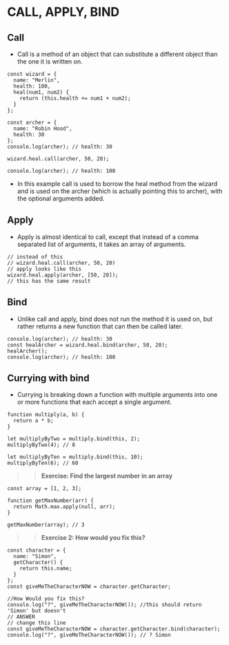 # CALL, APPLY, BIND

## Call

- Call is a method of an object that can substitute a different object than the one it is written on.

```
const wizard = {
  name: "Merlin",
  health: 100,
  heal(num1, num2) {
    return (this.health += num1 + num2);
  }
};

const archer = {
  name: "Robin Hood",
  health: 30
};
console.log(archer); // health: 30

wizard.heal.call(archer, 50, 20);

console.log(archer); // health: 100
```

- In this example call is used to borrow the heal method from the wizard and is used on the archer (which is actually pointing this to archer), with the optional arguments added.

## Apply

- Apply is almost identical to call, except that instead of a comma separated list of arguments, it takes an array of arguments.

```
// instead of this
// wizard.heal.call(archer, 50, 20)
// apply looks like this
wizard.heal.apply(archer, [50, 20]);
// this has the same result
```

## Bind

- Unlike call and apply, bind does not run the method it is used on, but rather returns a new function that can then be called later.

```
console.log(archer); // health: 30
const healArcher = wizard.heal.bind(archer, 50, 20);
healArcher();
console.log(archer); // health: 100
```

## Currying with bind

- Currying is breaking down a function with multiple arguments into one or more functions that each accept a single argument.

```
function multiply(a, b) {
  return a * b;
}

let multiplyByTwo = multiply.bind(this, 2);
multiplyByTwo(4); // 8

let multiplyByTen = multiply.bind(this, 10);
multiplyByTen(6); // 60
```

> > **Exercise: Find the largest number in an array**

```
const array = [1, 2, 3];

function getMaxNumber(arr) {
  return Math.max.apply(null, arr);
}

getMaxNumber(array); // 3
```

> > **Exercise 2: How would you fix this?**

```
const character = {
  name: "Simon",
  getCharacter() {
    return this.name;
  }
};
const giveMeTheCharacterNOW = character.getCharacter;

//How Would you fix this?
console.log("?", giveMeTheCharacterNOW()); //this should return 'Simon' but doesn't
// ANSWER
// change this line
const giveMeTheCharacterNOW = character.getCharacter.bind(character);
console.log("?", giveMeTheCharacterNOW()); // ? Simon
```

